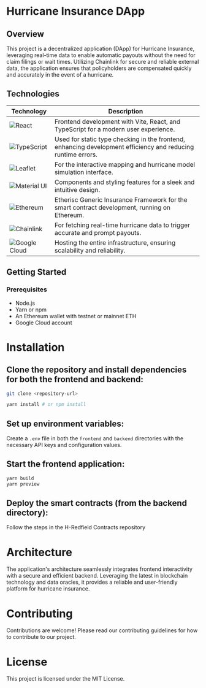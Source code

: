 # Hurricane Insurance DApp

## Overview

This project is a decentralized application (DApp) for Hurricane Insurance, leveraging real-time data to enable automatic payouts without the need for claim filings or wait times. Utilizing Chainlink for secure and reliable external data, the application ensures that policyholders are compensated quickly and accurately in the event of a hurricane.

## Technologies
| Technology | Description |
|------------|-------------|
| ![React](https://img.shields.io/badge/-React-61DAFB?logo=react&logoColor=white&style=flat) | Frontend development with Vite, React, and TypeScript for a modern user experience. |
| ![TypeScript](https://img.shields.io/badge/-TypeScript-3178C6?logo=typescript&logoColor=white&style=flat) | Used for static type checking in the frontend, enhancing development efficiency and reducing runtime errors. |
| ![Leaflet](https://img.shields.io/badge/-Leaflet-199900?logo=leaflet&logoColor=white&style=flat) | For the interactive mapping and hurricane model simulation interface. |
| ![Material UI](https://img.shields.io/badge/-Material%20UI-0081CB?logo=material-ui&logoColor=white&style=flat) | Components and styling features for a sleek and intuitive design. |
| ![Ethereum](https://img.shields.io/badge/-Ethereum-3C3C3D?logo=ethereum&logoColor=white&style=flat) | Etherisc Generic Insurance Framework for the smart contract development, running on Ethereum. |
| ![Chainlink](https://img.shields.io/badge/-Chainlink-375BD2?logo=chainlink&logoColor=white&style=flat) | For fetching real-time hurricane data to trigger accurate and prompt payouts. |
| ![Google Cloud](https://img.shields.io/badge/-Google%20Cloud-4285F4?logo=google-cloud&logoColor=white&style=flat) | Hosting the entire infrastructure, ensuring scalability and reliability. |

## Getting Started

### Prerequisites

- Node.js
- Yarn or npm
- An Ethereum wallet with testnet or mainnet ETH
- Google Cloud account

# Installation

## Clone the repository and install dependencies for both the frontend and backend:

```bash
git clone <repository-url>
```

```bash
yarn install # or npm install
```

## Set up environment variables:
Create a `.env` file in both the `frontend` and `backend` directories with the necessary API keys and configuration values.

## Start the frontend application:

```bash
yarn build
yarn preview 
```

## Deploy the smart contracts (from the backend directory):

Follow the steps in the H-Redfield Contracts repository

# Architecture

The application's architecture seamlessly integrates frontend interactivity with a secure and efficient backend. Leveraging the latest in blockchain technology and data oracles, it provides a reliable and user-friendly platform for hurricane insurance.

# Contributing

Contributions are welcome! Please read our contributing guidelines for how to contribute to our project.

# License

This project is licensed under the MIT License.
